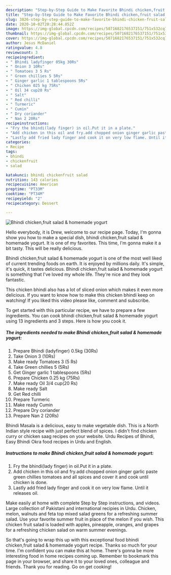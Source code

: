 ```yaml
---
description: "Step-by-Step Guide to Make Favorite Bhindi chicken,fruit salad &amp;amp; homemade yogurt"
title: "Step-by-Step Guide to Make Favorite Bhindi chicken,fruit salad &amp;amp; homemade yogurt"
slug: 3826-step-by-step-guide-to-make-favorite-bhindi-chicken-fruit-salad-and-amp-homemade-yogurt
date: 2020-10-02T20:28:44.852Z
image: https://img-global.cpcdn.com/recipes/5071682176537151/751x532cq70/bhindi-chickenfruit-salad-homemade-yogurt-recipe-main-photo.jpg
thumbnail: https://img-global.cpcdn.com/recipes/5071682176537151/751x532cq70/bhindi-chickenfruit-salad-homemade-yogurt-recipe-main-photo.jpg
cover: https://img-global.cpcdn.com/recipes/5071682176537151/751x532cq70/bhindi-chickenfruit-salad-homemade-yogurt-recipe-main-photo.jpg
author: Jesus McDaniel
ratingvalue: 4.8
reviewcount: 3
recipeingredient:
- " Bhindi ladyfinger 05kg 30Rs"
- " Onion 3 10Rs"
- " Tomatoes 3 5 Rs"
- " Green chillies 5 5Rs"
- " Ginger garlic 1 tablespoons 5Rs"
- " Chicken 025 kg 75Rs"
- " Oil 34 cup20 Rs"
- " Salt"
- " Red chilli"
- " Turmeric"
- " Cumin"
- " Dry coriander"
- " Nan 2 20Rs"
recipeinstructions:
- "Fry the bhindi(lady finger) in oil.Put it in a plate."
- "Add chicken in this oil and fry.add chopped onion ginger garlic paste green chillies tomatoes and all spices and cover it and cook until chicken is done."
- "Lastly add fried lady finger and cook it on very low flame. Until it releases oil."
categories:
- Recipe
tags:
- bhindi
- chickenfruit
- salad

katakunci: bhindi chickenfruit salad 
nutrition: 143 calories
recipecuisine: American
preptime: "PT33M"
cooktime: "PT34M"
recipeyield: "2"
recipecategory: Dessert

---
```



![Bhindi chicken,fruit salad &amp; homemade yogurt](https://img-global.cpcdn.com/recipes/5071682176537151/751x532cq70/bhindi-chickenfruit-salad-homemade-yogurt-recipe-main-photo.jpg)

Hello everybody, it is Drew, welcome to our recipe page. Today, I'm gonna show you how to make a special dish, bhindi chicken,fruit salad &amp; homemade yogurt. It is one of my favorites. This time, I'm gonna make it a bit tasty. This will be really delicious.

Bhindi chicken,fruit salad &amp; homemade yogurt is one of the most well liked of current trending foods on earth. It is enjoyed by millions daily. It's simple, it's quick, it tastes delicious. Bhindi chicken,fruit salad &amp; homemade yogurt is something that I've loved my whole life. They're nice and they look fantastic.

This chicken bhindi also has a lot of sliced onion which makes it even more delicious. If you want to know how to make this chicken bhindi keep on watching! If you liked this video please like, comment and subscribe.


To get started with this particular recipe, we have to prepare a few ingredients. You can cook bhindi chicken,fruit salad &amp; homemade yogurt using 13 ingredients and 3 steps. Here is how you cook it.

<!--inarticleads1-->

##### The ingredients needed to make Bhindi chicken,fruit salad &amp; homemade yogurt:

1. Prepare  Bhindi (ladyfinger) 0.5kg (30Rs)
1. Take  Onion 3 (10Rs)
1. Make ready  Tomatoes 3 (5 Rs)
1. Take  Green chillies 5 (5Rs)
1. Get  Ginger garlic 1 tablespoons (5Rs)
1. Prepare  Chicken 0.25 kg (75Rs)
1. Make ready  Oil 3/4 cup(20 Rs)
1. Make ready  Salt
1. Get  Red chilli
1. Prepare  Turmeric
1. Make ready  Cumin
1. Prepare  Dry coriander
1. Prepare  Nan 2 (20Rs)


Bhindi Masala is a delicious, easy to make vegetable dish. This is a North Indian style recipe with just perfect blend of spices. I didn&#39;t find chicken curry or chicken saag recipes on your website. Urdu Recipes of Bhindi, Easy Bhindi Okra food recipes in Urdu and English. 

<!--inarticleads2-->

##### Instructions to make Bhindi chicken,fruit salad &amp; homemade yogurt:

1. Fry the bhindi(lady finger) in oil.Put it in a plate.
1. Add chicken in this oil and fry.add chopped onion ginger garlic paste green chillies tomatoes and all spices and cover it and cook until chicken is done.
1. Lastly add fried lady finger and cook it on very low flame. Until it releases oil.


Make easily at home with complete Step by Step instructions, and videos. Large collection of Pakistani and international recipies in Urdu. Chicken, melon, walnuts and feta top mixed salad greens for a refreshing summer salad. Use your favorite summer fruit in place of the melon if you wish. This chicken fruit salad is loaded with apples, pineapple, oranges, and grapes for a refreshing chicken salad on warm summer evenings. 

So that's going to wrap this up with this exceptional food bhindi chicken,fruit salad &amp; homemade yogurt recipe. Thanks so much for your time. I'm confident you can make this at home. There's gonna be more interesting food in home recipes coming up. Remember to bookmark this page in your browser, and share it to your loved ones, colleague and friends. Thank you for reading. Go on get cooking!
